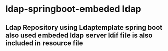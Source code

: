 # ldap-springboot-embeded ldap

Ldap Repository using Ldaptemplate spring boot
also used embeded ldap server
ldif file is also included in resource file
-------------------------------
